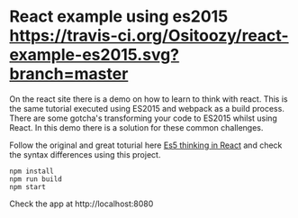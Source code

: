 # React example using es2015 https://travis-ci.org/Ositoozy/react-example-es2015.svg?branch=master

On the react site there is a demo on how to learn to think with react. This is the same tutorial executed using ES2015 and webpack as a build process. There are some gotcha's transforming your code to ES2015 whilst using React. In this demo there is a solution for these common challenges.

Follow the original and great toturial here [Es5 thinking in React](https://facebook.github.io/react/docs/thinking-in-react.html) and check the syntax differences using this project. 

```
npm install 
npm run build
npm start 
```

Check the app at http://localhost:8080
